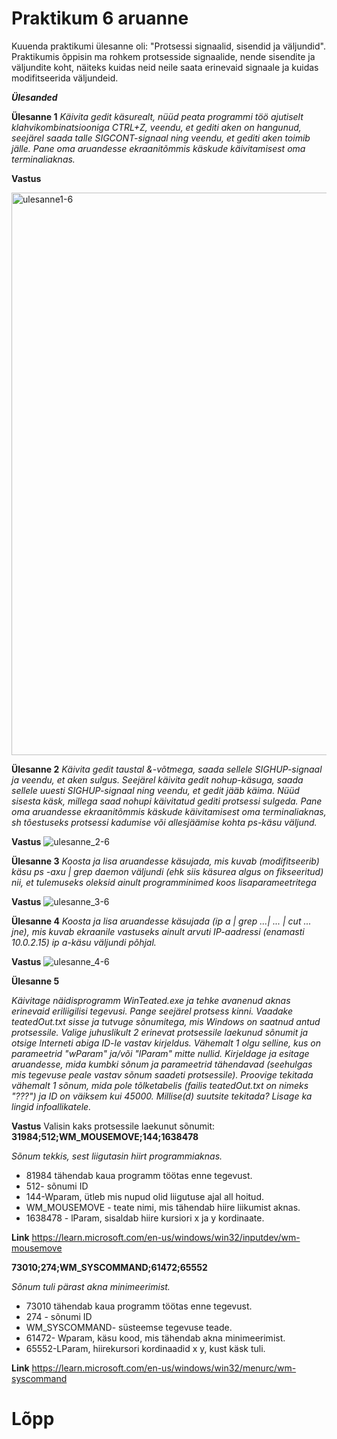 # Praktikum 6 aruanne

Kuuenda praktikumi ülesanne oli:  "Protsessi signaalid, sisendid ja väljundid". Praktikumis õppisin ma rohkem protsesside signaalide, nende sisendite ja väljundite koht, näiteks kuidas neid neile saata erinevaid signaale ja kuidas modifitseerida väljundeid.

***Ülesanded***


**Ülesanne 1**
*Käivita gedit käsurealt, nüüd peata programmi töö ajutiselt klahvikombinatsiooniga CTRL+Z, veendu, et gediti aken on hangunud, seejärel saada talle SIGCONT-signaal ning veendu, et gediti aken toimib jälle. Pane oma aruandesse ekraanitõmmis käskude käivitamisest oma terminaliaknas.*

**Vastus**

<img width="1440" height="900" alt="ulesanne1-6" src="https://github.com/user-attachments/assets/fb07023b-5fbb-4149-be77-d79d9e0f689c" />

**Ülesanne 2**
*Käivita gedit taustal &-võtmega, saada sellele SIGHUP-signaal ja veendu, et aken sulgus. Seejärel käivita gedit nohup-käsuga, saada sellele uuesti SIGHUP-signaal ning veendu, et gedit jääb käima. Nüüd sisesta käsk, millega saad nohupi käivitatud gediti protsessi sulgeda. Pane oma aruandesse ekraanitõmmis käskude käivitamisest oma terminaliaknas, sh tõestuseks protsessi kadumise või allesjäämise kohta ps-käsu väljund.*

**Vastus**
![ulesanne_2-6](https://github.com/user-attachments/assets/a95fa4f9-6856-48f8-8eb8-08fbbf621eef)

**Ülesanne 3**
*Koosta ja lisa aruandesse käsujada, mis kuvab (modifitseerib) käsu ps -axu | grep daemon väljundi (ehk siis käsurea algus on fikseeritud) nii, et tulemuseks oleksid ainult programminimed koos lisaparameetritega*

**Vastus**
![ulesanne_3-6](https://github.com/user-attachments/assets/4d6741c7-af5e-4062-9e0f-a600161cc04a)

**Ülesanne 4**
*Koosta ja lisa aruandesse käsujada (ip a | grep ...| ... | cut ... jne), mis kuvab ekraanile vastuseks ainult arvuti IP-aadressi (enamasti 10.0.2.15) ip a-käsu väljundi põhjal.*

**Vastus**
![ulesanne_4-6](https://github.com/user-attachments/assets/f37fc9b9-a538-4a92-a6c0-99604ea1376a)


**Ülesanne 5**

 *Käivitage näidisprogramm WinTeated.exe ja tehke avanenud aknas erinevaid eriliigilisi tegevusi. Pange seejärel protsess kinni. Vaadake teatedOut.txt sisse ja tutvuge sõnumitega, mis Windows on saatnud antud protsessile. Valige juhuslikult 2 erinevat protsessile laekunud sõnumit ja otsige Interneti abiga ID-le vastav kirjeldus. Vähemalt 1 olgu selline, kus on parameetrid "wParam" ja/või "lParam" mitte nullid. Kirjeldage ja esitage aruandesse, mida kumbki sõnum ja parameetrid tähendavad (seehulgas mis tegevuse peale vastav sõnum saadeti protsessile). Proovige tekitada vähemalt 1 sõnum, mida pole tõlketabelis (failis teatedOut.txt on nimeks "???") ja ID on väiksem kui 45000. Millise(d) suutsite tekitada? Lisage ka lingid infoallikatele.*

 **Vastus**
 Valisin kaks protsessile laekunut sõnumit:
 **31984;512;WM_MOUSEMOVE;144;1638478**
 
  *Sõnum tekkis, sest liigutasin hiirt programmiaknas.*
  
* 81984 tähendab kaua programm töötas enne tegevust.
 * 512- sõnumi ID
* 144-Wparam, ütleb mis nupud olid liigutuse ajal all hoitud.
 * WM_MOUSEMOVE - teate nimi, mis tähendab hiire liikumist aknas.
 * 1638478 - lParam, sisaldab hiire kursiori x ja y kordinaate.
   
 **Link**   https://learn.microsoft.com/en-us/windows/win32/inputdev/wm-mousemove


 **73010;274;WM_SYSCOMMAND;61472;65552**
 
 *Sõnum tuli pärast akna minimeerimist.*
 * 73010 tähendab kaua programm töötas enne tegevust.
 * 274 - sõnumi ID
 *  WM_SYSCOMMAND- süsteemse tegevuse teade.
 * 61472- Wparam, käsu kood, mis tähendab akna minimeerimist.
 *  65552-LParam, hiirekursori kordinaadid x y, kust käsk tuli.
   
 **Link** https://learn.microsoft.com/en-us/windows/win32/menurc/wm-syscommand

 # Lõpp

 
